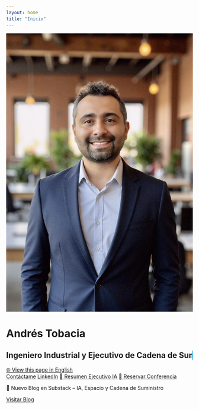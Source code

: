 ```yaml
---
layout: home
title: "Inicio"
---
```


<div class="flex flex-col items-center justify-center text-center space-y-6 mt-8 px-4">
  <div class="home-headshot">
    <img src="/Andres%20Tobacia%20Professional%20Headshot.jpg" alt="Andrés Tobacia" class="w-40 sm:w-56 md:w-64 rounded-full shadow-lg cursor-pointer mx-auto">
  </div>

  <h1 class="text-2xl sm:text-3xl font-bold text-blue-300">Andrés Tobacia</h1>
  <h2 class="text-base sm:text-lg md:text-xl font-medium text-gray-200 typewriter px-2">
    Ingeniero Industrial y Ejecutivo de Cadena de Suministro | Manufactura impulsada por IA y Exploración Espacial
  </h2>

  <!-- Language Switch -->
  <div class="mt-2">
    <a href="/index.html" class="text-blue-400 hover:text-blue-500 underline">🌐 View this page in English</a>
  </div>

  <div class="flex flex-col sm:flex-row flex-wrap justify-center gap-3 mt-4 w-full max-w-2xl px-2">
    <a href="/contact-es.html" class="bg-blue-500 hover:bg-blue-600 text-white font-bold py-2 px-4 rounded text-center">Contáctame</a>
    <a href="https://www.linkedin.com/in/jatobacia/" target="_blank" class="bg-blue-500 hover:bg-blue-600 text-white font-bold py-2 px-4 rounded text-center">LinkedIn</a>
    <a href="/Andres_Tobacia_AI_Resume_ES.pdf" class="bg-blue-500 hover:bg-blue-600 text-white font-bold py-2 px-4 rounded text-center">📄 Resumen Ejecutivo IA</a>
    <a href="https://calendly.com/yotangoflow" target="_blank" class="bg-blue-500 hover:bg-blue-600 text-white font-bold py-2 px-4 rounded text-center">📅 Reservar Conferencia</a>
  </div>
</div>

<!-- Blog Banner -->
<div class="bg-gray-800 text-center p-4 mt-8 rounded-lg shadow-lg max-w-2xl mx-auto">
  <p class="text-blue-300 font-semibold">
    🧠 Nuevo Blog en Substack – IA, Espacio y Cadena de Suministro
  </p>
  <a href="/blog-es.html" class="inline-block mt-2 bg-blue-500 hover:bg-blue-600 text-white font-bold py-2 px-4 rounded">
    Visitar Blog
  </a>
</div>

<script>
document.addEventListener('DOMContentLoaded', () => {
  const el = document.querySelector('.typewriter');
  const text = el.textContent;
  el.textContent = '';
  let i = 0;
  const type = () => {
    if (i < text.length) {
      el.textContent += text.charAt(i);
      i++;
      setTimeout(type, 50);
    }
  };
  type();
});

document.querySelectorAll('.home-headshot img').forEach(img => {
  img.addEventListener('click', function() {
    const overlay = document.createElement('div');
    overlay.style.position = 'fixed';
    overlay.style.top = 0;
    overlay.style.left = 0;
    overlay.style.width = '100%';
    overlay.style.height = '100%';
    overlay.style.background = 'rgba(0,0,0,0.9)';
    overlay.style.display = 'flex';
    overlay.style.alignItems = 'center';
    overlay.style.justifyContent = 'center';
    overlay.style.zIndex = 9999;

    const fullImg = document.createElement('img');
    fullImg.src = this.src;
    fullImg.style.maxWidth = '90%';
    fullImg.style.maxHeight = '90%';
    fullImg.style.borderRadius = '8px';
    fullImg.style.boxShadow = '0 0 25px rgba(0,255,255,0.8)';

    overlay.appendChild(fullImg);
    overlay.addEventListener('click', () => document.body.removeChild(overlay));
    document.body.appendChild(overlay);
  });
});
</script>

<style>
.typewriter {
  border-right: 2px solid #38bdf8;
  white-space: nowrap;
  overflow: hidden;
}
</style>
